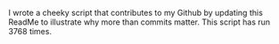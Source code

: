 I wrote a cheeky script that contributes to my Github by updating this ReadMe to illustrate why more than commits matter. This script has run 3768 times.